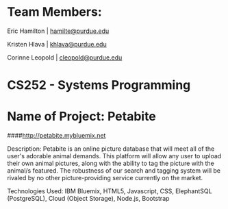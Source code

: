 Team Members:
=============

Eric Hamilton   | hamilte@purdue.edu

Kristen Hlava   | khlava@purdue.edu

Corinne Leopold | cleopold@purdue.edu

CS252 - Systems Programming
===========

Name of Project: Petabite
===========
####http://petabite.mybluemix.net

Description: Petabite is an online picture database that will meet 
all of the user's adorable animal demands. This platform will allow
any user to upload their own animal pictures, along with the ability 
to tag the picture with the animal/s featured. The robustness of our 
search and tagging system will be rivaled by no other picture-providing 
service currently on the market.


Technologies Used:
IBM Bluemix, HTML5, Javascript, CSS, ElephantSQL (PostgreSQL), Cloud (Object Storage), Node.js, Bootstrap



